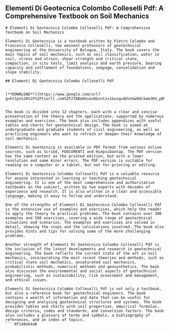 ## Elementi Di Geotecnica Colombo Colleselli Pdf: A Comprehensive Textbook on Soil Mechanics

  ``` 
# Elementi Di Geotecnica Colombo Colleselli Pdf: A Comprehensive Textbook on Soil Mechanics
 
Elementi Di Geotecnica is a textbook written by Pietro Colombo and Francesco Colleselli, two eminent professors of geotechnical engineering at the University of Bologna, Italy. The book covers the main topics of soil mechanics, such as soil classification, water in soil, stress and strain, shear strength and critical state, compaction, in situ tests, limit analysis and earth pressure, bearing capacity and settlement of foundations, seepage, consolidation and slope stability.
 
## Elementi Di Geotecnica Colombo Colleselli Pdf


[**DOWNLOAD**](https://www.google.com/url?q=https%3A%2F%2Ftiurll.com%2F2tKBe0&sa=D&sntz=1&usg=AOvVaw0dckwm3KV_pBY8kqdRY50w)

 
The book is divided into 12 chapters, each with a clear and concise presentation of the theory and the applications, supported by numerous examples and exercises. The book also includes appendices with useful tables and charts for geotechnical design. The book is aimed at undergraduate and graduate students of civil engineering, as well as practicing engineers who want to refresh or deepen their knowledge of soil mechanics.
 
Elementi Di Geotecnica is available in PDF format from various online sources, such as Scribd, FDOCUMENTI and Hiepsibaotap. The PDF version has the same content as the printed edition, but with a lower resolution and some minor errors. The PDF version is suitable for reading on a computer or a tablet, but not for printing or editing.
 
Elementi Di Geotecnica Colombo Colleselli Pdf is a valuable resource for anyone interested in learning or teaching geotechnical engineering. It is one of the most comprehensive and authoritative textbooks on the subject, written by two experts with decades of experience and research. It is also written in a clear and accessible language, making it easy to follow and understand.
 ```  ``` 
One of the strengths of Elementi Di Geotecnica Colombo Colleselli Pdf is the extensive use of examples and exercises, which help the reader to apply the theory to practical problems. The book contains over 300 examples and 500 exercises, covering a wide range of geotechnical situations and scenarios. The examples and exercises are solved in detail, showing the steps and the calculations involved. The book also provides hints and tips for solving some of the more challenging problems.
 
Another strength of Elementi Di Geotecnica Colombo Colleselli Pdf is the inclusion of the latest developments and research in geotechnical engineering. The book reflects the current state of the art in soil mechanics, incorporating the most recent theories and methods, such as critical state soil mechanics, unsaturated soil mechanics, probabilistic methods, numerical methods and geosynthetics. The book also discusses the environmental and social aspects of geotechnical engineering, such as sustainability, risk assessment and management, and ethical issues.
 
Elementi Di Geotecnica Colombo Colleselli Pdf is not only a textbook, but also a reference book for geotechnical engineers. The book contains a wealth of information and data that can be useful for designing and analyzing geotechnical structures and systems. The book provides tables and charts with soil properties, empirical formulas, design criteria, codes and standards, and conversion factors. The book also includes a glossary of terms and symbols, a bibliography of references, and an index of topics.
 ``` 0f148eb4a0

